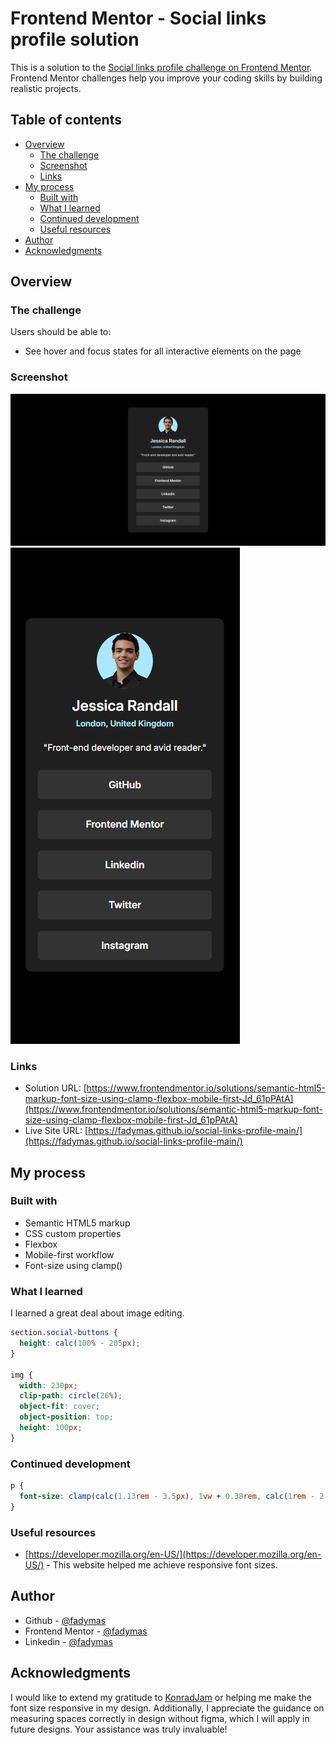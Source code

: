 # Frontend Mentor - Social links profile solution

This is a solution to the [Social links profile challenge on Frontend Mentor](https://www.frontendmentor.io/challenges/social-links-profile-UG32l9m6dQ). Frontend Mentor challenges help you improve your coding skills by building realistic projects.

## Table of contents

- [Overview](#overview)
  - [The challenge](#the-challenge)
  - [Screenshot](#screenshot)
  - [Links](#links)
- [My process](#my-process)
  - [Built with](#built-with)
  - [What I learned](#what-i-learned)
  - [Continued development](#continued-development)
  - [Useful resources](#useful-resources)
- [Author](#author)
- [Acknowledgments](#acknowledgments)

## Overview

### The challenge

Users should be able to:

- See hover and focus states for all interactive elements on the page

### Screenshot

![](/fullpage.png)
![](/mobile.png)

### Links

- Solution URL: [https://www.frontendmentor.io/solutions/semantic-html5-markup-font-size-using-clamp-flexbox-mobile-first-Jd_61pPAtA](https://www.frontendmentor.io/solutions/semantic-html5-markup-font-size-using-clamp-flexbox-mobile-first-Jd_61pPAtA)
- Live Site URL: [https://fadymas.github.io/social-links-profile-main/](https://fadymas.github.io/social-links-profile-main/)

## My process

### Built with

- Semantic HTML5 markup
- CSS custom properties
- Flexbox
- Mobile-first workflow
- Font-size using clamp()

### What I learned

I learned a great deal about image editing.

```css
section.social-buttons {
  height: calc(100% - 205px);
}

img {
  width: 230px;
  clip-path: circle(26%);
  object-fit: cover;
  object-position: top;
  height: 100px;
}
```

### Continued development

```css
p {
  font-size: clamp(calc(1.13rem - 3.5px), 1vw + 0.38rem, calc(1rem - 2.5px));
}
```

### Useful resources

- [https://developer.mozilla.org/en-US/](https://developer.mozilla.org/en-US/) - This website helped me achieve responsive font sizes.

## Author

- Github - [@fadymas](https://github.com/fadymas)
- Frontend Mentor - [@fadymas](https://www.frontendmentor.io/profile/fadymas)
- Linkedin - [@fadymas](https://www.linkedin.com/in/fadymas)

## Acknowledgments

I would like to extend my gratitude to [KonradJam](https://www.frontendmentor.io/profile/KonradJam) or helping me make the font size responsive in my design. Additionally, I appreciate the guidance on measuring spaces correctly in design without figma, which I will apply in future designs. Your assistance was truly invaluable!
